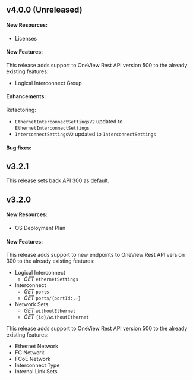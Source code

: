 ## v4.0.0 (Unreleased)

#### New Resources:
  - Licenses

#### New Features:
This release adds support to OneView Rest API version 500 to the already existing features:
  - Logical Interconnect Group

#### Enhancements:
Refactoring:
  - ```EthernetInterconnectSettingsV2``` updated to ```EthernetInterconnectSettings```
  - ```InterconnectSettingsV2``` updated to ```InterconnectSettings```

#### Bug fixes:

## v3.2.1
This release sets back API 300 as default.

## v3.2.0

#### New Resources:
  - OS Deployment Plan
  
#### New Features:
This release adds support to new endpoints to OneView Rest API version 300 to the already existing features:
  - Logical Interconnect
    - _GET_ ```ethernetSettings```
  - Interconnect
    - _GET_ ```ports```
    - _GET_ ```ports/{portId:.+}```
  - Network Sets
    - _GET_ ```withoutEthernet```
    - _GET_ ```{id}/withoutEthernet```

This release adds support to OneView Rest API version 500 to the already existing features:
  - Ethernet Network
  - FC Network
  - FCoE Network
  - Interconnect Type
  - Internal Link Sets
  
